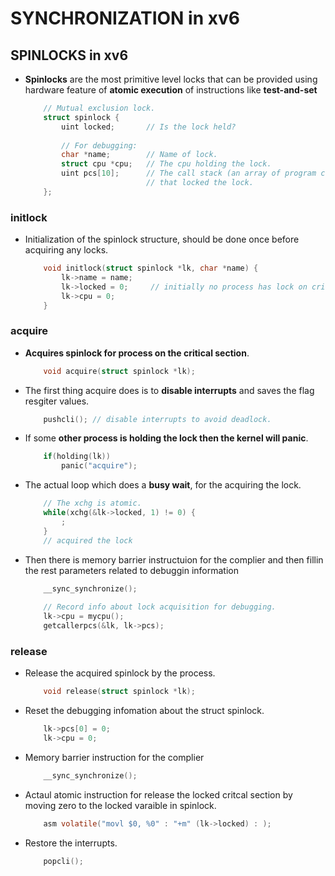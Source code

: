 # SYNCHRONIZATION in xv6

## SPINLOCKS in xv6

* **Spinlocks** are the most primitive level locks that can be provided using 
  hardware feature of **atomic execution** of instructions like **test-and-set**

    ```c
        // Mutual exclusion lock.
        struct spinlock {
            uint locked;       // Is the lock held?
        
            // For debugging:
            char *name;        // Name of lock.
            struct cpu *cpu;   // The cpu holding the lock.
            uint pcs[10];      // The call stack (an array of program counters)
                               // that locked the lock.
        };
    ```

### initlock 

* Initialization of the spinlock structure, should be done once before 
  acquiring any locks.

    ```c
        void initlock(struct spinlock *lk, char *name) {
            lk->name = name;        
            lk->locked = 0;     // initially no process has lock on critical section.
            lk->cpu = 0;
        }
    ```
### acquire

* **Acquires spinlock for process on the critical section**.

    ```c
        void acquire(struct spinlock *lk);
    ```

* The first thing acquire does is to **disable interrupts** and saves the flag
  resgiter values.

    ```c
        pushcli(); // disable interrupts to avoid deadlock.
    ```

* If some **other process is holding the lock then the kernel will panic**.

    ```c    
        if(holding(lk))
            panic("acquire");
    ```

* The actual loop which does a **busy wait**, for the acquiring the lock.

    ```c
        // The xchg is atomic.
        while(xchg(&lk->locked, 1) != 0) {
            ;
        }
        // acquired the lock 
    ```

* Then there is memory barrier instructuion for the complier and then fillin 
  the rest parameters related to debuggin information

    ```c
        __sync_synchronize();
        
        // Record info about lock acquisition for debugging.
        lk->cpu = mycpu();
        getcallerpcs(&lk, lk->pcs);
    ```

### release 

* Release the acquired spinlock by the process.

    ```c
        void release(struct spinlock *lk);
    ```

* Reset the debugging infomation about the struct spinlock.

    ```c
        lk->pcs[0] = 0;
        lk->cpu = 0;
    ```

* Memory barrier instruction for the complier 

    ```c
        __sync_synchronize();
    ```

* Actaul atomic instruction for release the locked critcal section by moving
  zero to the locked varaible in spinlock.

    ```c
        asm volatile("movl $0, %0" : "+m" (lk->locked) : );
    ```

* Restore the interrupts.

    ```c
        popcli();
    ```







